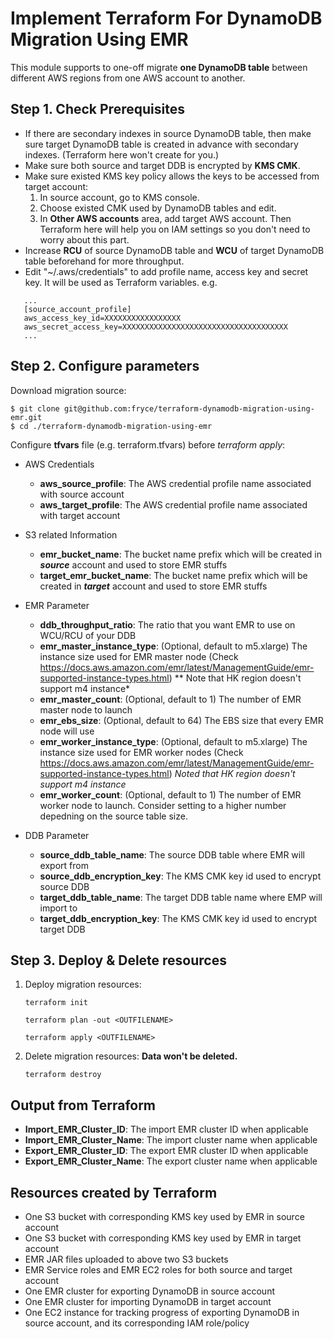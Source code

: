 # Implement Terraform For DynamoDB Migration Using EMR

This module supports to one-off migrate **one DynamoDB table** between different AWS regions from one AWS account to another.


## Step 1. Check Prerequisites

- If there are secondary indexes in source DynamoDB table, then make sure target DynamoDB table is created in advance with secondary indexes. (Terraform here won't create for you.)
- Make sure both source and target DDB is encrypted by **KMS CMK**.
- Make sure existed KMS key policy allows the keys to be accessed from target account:
  1. In source account, go to KMS console.
  2. Choose existed CMK used by DynamoDB tables and edit. 
  3. In **Other AWS accounts** area, add target AWS account. Then Terraform here will help you on IAM settings so you don't need to worry about this part.
- Increase **RCU** of source DynamoDB table and **WCU** of target DynamoDB table beforehand for more throughput.
- Edit "~/.aws/credentials" to add profile name, access key and secret key. It will be used as Terraform variables. e.g.
```   
   ...
   [source_account_profile]
   aws_access_key_id=XXXXXXXXXXXXXXXXX
   aws_secret_access_key=XXXXXXXXXXXXXXXXXXXXXXXXXXXXXXXXXXXXX
   ...
```

## Step 2. Configure parameters

Download migration source:

```
$ git clone git@github.com:fryce/terraform-dynamodb-migration-using-emr.git
$ cd ./terraform-dynamodb-migration-using-emr
```


Configure **tfvars** file (e.g. terraform.tfvars) before *terraform apply*:

- AWS Credentials
    - **aws_source_profile**:
      The AWS credential profile name associated with source account
    - **aws_target_profile**:
      The AWS credential profile name associated with target account
    
- S3 related Information 
    - **emr_bucket_name**:
      The bucket name prefix which will be created in ***source*** account and used to store EMR stuffs
    - **target_emr_bucket_name**:
      The bucket name prefix which will be created in ***target*** account and used to store EMR stuffs
    
- EMR Parameter
    - **ddb_throughput_ratio**: 
      The ratio that you want EMR to use on WCU/RCU of your DDB
    - **emr_master_instance_type**: (Optional, default to m5.xlarge) 
      The instance size used for EMR master node (Check https://docs.aws.amazon.com/emr/latest/ManagementGuide/emr-supported-instance-types.html) 
      ** Note that HK region doesn't support m4 instance*
    - **emr_master_count**: (Optional, default to 1) 
  The number of EMR master node to launch
    - **emr_ebs_size**: (Optional, default to 64) 
      The EBS size that every EMR node will use
    - **emr_worker_instance_type**: (Optional, default to m5.xlarge)
      The instance size used for EMR worker nodes (Check https://docs.aws.amazon.com/emr/latest/ManagementGuide/emr-supported-instance-types.html) *Noted that HK region doesn't support m4 instance*
    - **emr_worker_count**: (Optional, default to 1)
      The number of EMR worker node to launch. Consider setting to a higher number depedning on the source table size.
    
- DDB Parameter
    - **source_ddb_table_name**: The source DDB table where EMR will export from
    - **source_ddb_encryption_key**: The KMS CMK key id used to encrypt source DDB
    - **target_ddb_table_name**: The target DDB table name where EMP will import to
    - **target_ddb_encryption_key**: The KMS CMK key id used to encrypt target DDB



## Step 3.  Deploy & Delete resources

1. Deploy migration resources:

   `terraform init`

   `terraform plan -out <OUTFILENAME>`

   `terraform apply <OUTFILENAME>` 

2. Delete migration resources:   **Data won't be deleted.**

   `terraform destroy`



## Output from Terraform

- **Import_EMR_Cluster_ID**: The import EMR cluster ID when applicable
- **Import_EMR_Cluster_Name**: The import cluster name when applicable
- **Export_EMR_Cluster_ID**: The export EMR cluster ID when applicable
- **Export_EMR_Cluster_Name**: The export cluster name when applicable



## Resources created by Terraform

- One S3 bucket with corresponding KMS key used by EMR in source account 
- One S3 bucket with corresponding KMS key used by EMR in target account
- EMR JAR files uploaded to above two S3 buckets
- EMR Service roles and EMR EC2 roles for both source and target account
- One EMR cluster for exporting DynamoDB in source account
- One EMR cluster for importing DynamoDB in target account
- One EC2 instance for tracking progress of exporting DynamoDB in source account, and its corresponding IAM role/policy

